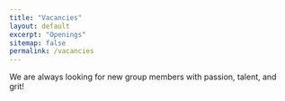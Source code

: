 ```yaml
---
title: "Vacancies"
layout: default
excerpt: "Openings"
sitemap: false
permalink: /vacancies
---
```


We are always looking for new group members with passion, talent, and grit!
